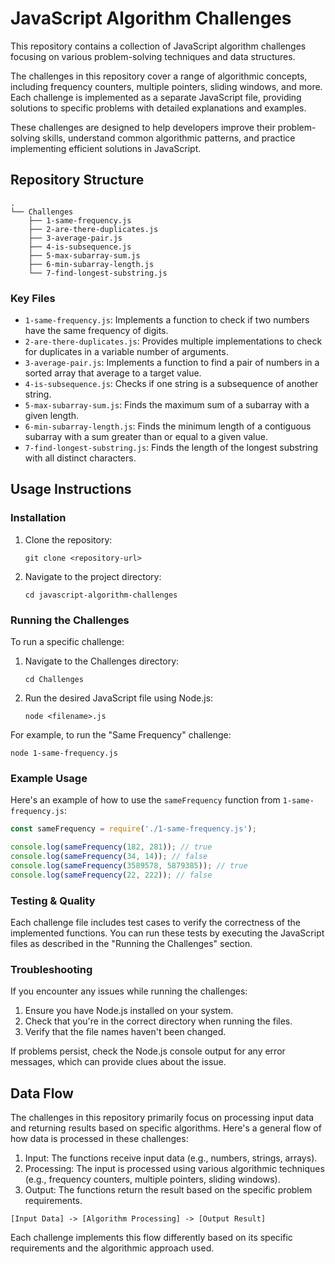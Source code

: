 # JavaScript Algorithm Challenges

This repository contains a collection of JavaScript algorithm challenges focusing on various problem-solving techniques and data structures.

The challenges in this repository cover a range of algorithmic concepts, including frequency counters, multiple pointers, sliding windows, and more. Each challenge is implemented as a separate JavaScript file, providing solutions to specific problems with detailed explanations and examples.

These challenges are designed to help developers improve their problem-solving skills, understand common algorithmic patterns, and practice implementing efficient solutions in JavaScript.

## Repository Structure

```
.
└── Challenges
    ├── 1-same-frequency.js
    ├── 2-are-there-duplicates.js
    ├── 3-average-pair.js
    ├── 4-is-subsequence.js
    ├── 5-max-subarray-sum.js
    ├── 6-min-subarray-length.js
    └── 7-find-longest-substring.js
```

### Key Files

- `1-same-frequency.js`: Implements a function to check if two numbers have the same frequency of digits.
- `2-are-there-duplicates.js`: Provides multiple implementations to check for duplicates in a variable number of arguments.
- `3-average-pair.js`: Implements a function to find a pair of numbers in a sorted array that average to a target value.
- `4-is-subsequence.js`: Checks if one string is a subsequence of another string.
- `5-max-subarray-sum.js`: Finds the maximum sum of a subarray with a given length.
- `6-min-subarray-length.js`: Finds the minimum length of a contiguous subarray with a sum greater than or equal to a given value.
- `7-find-longest-substring.js`: Finds the length of the longest substring with all distinct characters.

## Usage Instructions

### Installation

1. Clone the repository:
   ```
   git clone <repository-url>
   ```
2. Navigate to the project directory:
   ```
   cd javascript-algorithm-challenges
   ```

### Running the Challenges

To run a specific challenge:

1. Navigate to the Challenges directory:
   ```
   cd Challenges
   ```
2. Run the desired JavaScript file using Node.js:
   ```
   node <filename>.js
   ```

For example, to run the "Same Frequency" challenge:
```
node 1-same-frequency.js
```

### Example Usage

Here's an example of how to use the `sameFrequency` function from `1-same-frequency.js`:

```javascript
const sameFrequency = require('./1-same-frequency.js');

console.log(sameFrequency(182, 281)); // true
console.log(sameFrequency(34, 14)); // false
console.log(sameFrequency(3589578, 5879385)); // true
console.log(sameFrequency(22, 222)); // false
```

### Testing & Quality

Each challenge file includes test cases to verify the correctness of the implemented functions. 
You can run these tests by executing the JavaScript files as described in the "Running the Challenges" section.

### Troubleshooting

If you encounter any issues while running the challenges:

1. Ensure you have Node.js installed on your system.
2. Check that you're in the correct directory when running the files.
3. Verify that the file names haven't been changed.

If problems persist, check the Node.js console output for any error messages, which can provide clues about the issue.

## Data Flow

The challenges in this repository primarily focus on processing input data and returning results based on specific algorithms. 
Here's a general flow of how data is processed in these challenges:

1. Input: The functions receive input data (e.g., numbers, strings, arrays).
2. Processing: The input is processed using various algorithmic techniques (e.g., frequency counters, multiple pointers, sliding windows).
3. Output: The functions return the result based on the specific problem requirements.

```
[Input Data] -> [Algorithm Processing] -> [Output Result]
```

Each challenge implements this flow differently based on its specific requirements and the algorithmic approach used.